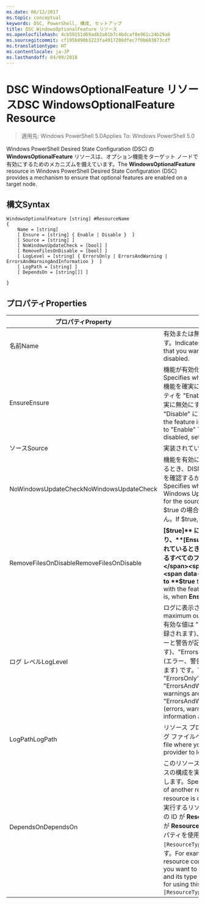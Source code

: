 ```yaml
---
ms.date: 06/12/2017
ms.topic: conceptual
keywords: DSC, PowerShell, 構成, セットアップ
title: DSC WindowsOptionalFeature リソース
ms.openlocfilehash: 4cb59151d69adb2a01b7c4bdcaf0e961c24b29a6
ms.sourcegitcommit: cf195b090b3223fa4917206dfec7f0b603873cdf
ms.translationtype: HT
ms.contentlocale: ja-JP
ms.lasthandoff: 04/09/2018
---
```

# <a name="dsc-windowsoptionalfeature-resource"></a><span data-ttu-id="0a749-103">DSC WindowsOptionalFeature リソース</span><span class="sxs-lookup"><span data-stu-id="0a749-103">DSC WindowsOptionalFeature Resource</span></span>

> <span data-ttu-id="0a749-104">適用先: Windows PowerShell 5.0</span><span class="sxs-lookup"><span data-stu-id="0a749-104">Applies To: Windows PowerShell 5.0</span></span>

<span data-ttu-id="0a749-105">Windows PowerShell Desired State Configuration (DSC) の **WindowsOptionalFeature** リソースは、オプション機能をターゲット ノードで有効にするためのメカニズムを備えています。</span><span class="sxs-lookup"><span data-stu-id="0a749-105">The **WindowsOptionalFeature** resource in Windows PowerShell Desired State Configuration (DSC) provides a mechanism to ensure that optional features are enabled on a target node.</span></span>

## <a name="syntax"></a><span data-ttu-id="0a749-106">構文</span><span class="sxs-lookup"><span data-stu-id="0a749-106">Syntax</span></span>

```
WindowsOptionalFeature [string] #ResourceName
{
    Name = [string]
    [ Ensure = [string] { Enable | Disable }  ]
    [ Source = [string] ]
    [ NoWindowsUpdateCheck = [bool] ]
    [ RemoveFilesOnDisable = [bool] ]
    [ LogLevel = [string] { ErrorsOnly | ErrorsAndWarning | ErrorsAndWarningAndInformation }  ]
    [ LogPath = [string] ]
    [ DependsOn = [string[]] ]

}
```

## <a name="properties"></a><span data-ttu-id="0a749-107">プロパティ</span><span class="sxs-lookup"><span data-stu-id="0a749-107">Properties</span></span>

|  <span data-ttu-id="0a749-108">プロパティ</span><span class="sxs-lookup"><span data-stu-id="0a749-108">Property</span></span>  |  <span data-ttu-id="0a749-109">説明</span><span class="sxs-lookup"><span data-stu-id="0a749-109">Description</span></span>   |
|---|---|
| <span data-ttu-id="0a749-110">名前</span><span class="sxs-lookup"><span data-stu-id="0a749-110">Name</span></span>| <span data-ttu-id="0a749-111">有効または無効にする機能の名前を示します。</span><span class="sxs-lookup"><span data-stu-id="0a749-111">Indicates the name of the feature that you want to ensure is enabled or disabled.</span></span>|
| <span data-ttu-id="0a749-112">Ensure</span><span class="sxs-lookup"><span data-stu-id="0a749-112">Ensure</span></span>| <span data-ttu-id="0a749-113">機能が有効化かどうかを指定します。</span><span class="sxs-lookup"><span data-stu-id="0a749-113">Specifies whether the feature is enabled.</span></span> <span data-ttu-id="0a749-114">機能を確実に有効にするには、このプロパティを "Enable" に設定します。機能を確実に無効にするには、このプロパティを "Disable" に設定します。</span><span class="sxs-lookup"><span data-stu-id="0a749-114">To ensure that the feature is enabled, set this property to "Enable" To ensure that the feature is disabled, set the property to "Disable".</span></span>|
| <span data-ttu-id="0a749-115">ソース</span><span class="sxs-lookup"><span data-stu-id="0a749-115">Source</span></span>| <span data-ttu-id="0a749-116">実装されていません。</span><span class="sxs-lookup"><span data-stu-id="0a749-116">Not implemented.</span></span>|
| <span data-ttu-id="0a749-117">NoWindowsUpdateCheck</span><span class="sxs-lookup"><span data-stu-id="0a749-117">NoWindowsUpdateCheck</span></span>| <span data-ttu-id="0a749-118">機能を有効にするソース ファイルを検索するとき、DISM が Windows Update (WU) を確認するかどうかを指定します。</span><span class="sxs-lookup"><span data-stu-id="0a749-118">Specifies whether DISM contacts Windows Update (WU) when searching for the source files to enable a feature.</span></span> <span data-ttu-id="0a749-119">$true の場合、DISM は WU を確認しません。</span><span class="sxs-lookup"><span data-stu-id="0a749-119">If $true, DISM does not contact WU.</span></span>|
| <span data-ttu-id="0a749-120">RemoveFilesOnDisable</span><span class="sxs-lookup"><span data-stu-id="0a749-120">RemoveFilesOnDisable</span></span>| <span data-ttu-id="0a749-121">**[$true]** に設定すると、無効時に (つまり、**[Ensure]** が "Absent" に設定されているとき)、機能に関連付けられているすべてのファイルが削除されます。</span><span class="sxs-lookup"><span data-stu-id="0a749-121">Set to **$true** to remove all files associated with the feature when it is disabled (that is, when **Ensure** is set to "Absent").</span></span>|
| <span data-ttu-id="0a749-122">ログ レベル</span><span class="sxs-lookup"><span data-stu-id="0a749-122">LogLevel</span></span>| <span data-ttu-id="0a749-123">ログに表示される最大の出力レベル。</span><span class="sxs-lookup"><span data-stu-id="0a749-123">The maximum output level shown in the logs.</span></span> <span data-ttu-id="0a749-124">有効な値は "ErrorsOnly" (エラーのみが記録されます)、"ErrorsAndWarning" (エラーと警告が記録されます)、"ErrorsAndWarningAndInformation" (エラー、警告、デバッグ情報が記録されます) です。</span><span class="sxs-lookup"><span data-stu-id="0a749-124">The accepted values are: "ErrorsOnly" (only errors are logged), "ErrorsAndWarning" (errors and warnings are logged), and "ErrorsAndWarningAndInformation" (errors, warnings, and debug information are logged).</span></span>|
| <span data-ttu-id="0a749-125">LogPath</span><span class="sxs-lookup"><span data-stu-id="0a749-125">LogPath</span></span>| <span data-ttu-id="0a749-126">リソース プロバイダーの操作を記録するログ ファイルへのパス。</span><span class="sxs-lookup"><span data-stu-id="0a749-126">The path to a log file where you want the resource provider to log the operation.</span></span>|
| <span data-ttu-id="0a749-127">DependsOn</span><span class="sxs-lookup"><span data-stu-id="0a749-127">DependsOn</span></span>| <span data-ttu-id="0a749-128">このリソースを構成する前に、他のリソースの構成を実行する必要があることを指定します。</span><span class="sxs-lookup"><span data-stu-id="0a749-128">Specifies that the configuration of another resource must run before this resource is configured.</span></span> <span data-ttu-id="0a749-129">たとえば、最初に実行するリソース構成スクリプト ブロックの ID が __ResourceName__ で、そのタイプが __ResourceType__ である場合、このプロパティを使用する構文は `DependsOn = "[ResourceType]ResourceName"` になります。</span><span class="sxs-lookup"><span data-stu-id="0a749-129">For example, if the ID of the resource configuration script block that you want to run first is __ResourceName__ and its type is __ResourceType__, the syntax for using this property is `DependsOn = "[ResourceType]ResourceName"`.</span></span>|